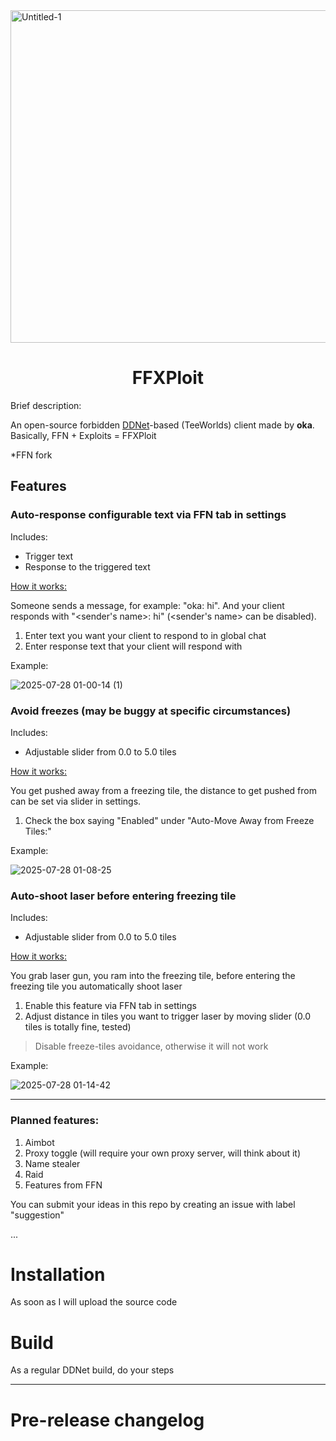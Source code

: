 
<img width="1500" height="532" alt="Untitled-1" src="https://github.com/user-attachments/assets/c22069fc-7ae5-40f6-93e5-fc6c35ede26e" />

<div align="center">
  <h1 color=red>FFXPloit</h1>
</div>

Brief description:

An open-source forbidden <a href='https://ddnet.org/'>DDNet</a>-based (TeeWorlds) client made by **oka**. Basically, FFN + Exploits = FFXPloit

*FFN fork

<div align="left">
  <h2>Features</h2>
</div>

<h3>Auto-response configurable text via FFN tab in settings</h3>

Includes:

* Trigger text
* Response to the triggered text

<ins>How it works:</ins>

Someone sends a message, for example: "oka: hi". And your client responds with "<sender's name>: hi" (<sender's name> can be disabled).

1. Enter text you want your client to respond to in global chat
2. Enter response text that your client will respond with

Example:

![2025-07-28 01-00-14 (1)](https://github.com/user-attachments/assets/804efaf4-053e-4095-ad25-d13ae150be93)


<h3>Avoid freezes (may be buggy at specific circumstances)</h3>

Includes:

* Adjustable slider from 0.0 to 5.0 tiles
  
<ins>How it works:</ins>

You get pushed away from a freezing tile, the distance to get pushed from can be set via slider in settings.

1. Check the box saying "Enabled" under "Auto-Move Away from Freeze Tiles:"

Example:

![2025-07-28 01-08-25](https://github.com/user-attachments/assets/05c03545-0c9b-426a-bc92-10c1021aecfa)


<h3>Auto-shoot laser before entering freezing tile</h3>

Includes:

* Adjustable slider from 0.0 to 5.0 tiles

<ins>How it works:</ins>

You grab laser gun, you ram into the freezing tile, before entering the freezing tile you automatically shoot laser

1. Enable this feature via FFN tab in settings
2. Adjust distance in tiles you want to trigger laser by moving slider (0.0 tiles is totally fine, tested)

> Disable freeze-tiles avoidance, otherwise it will not work

Example:

![2025-07-28 01-14-42](https://github.com/user-attachments/assets/63467c2b-9c16-45c1-b98e-6d013add7e7a)

---

<h3>Planned features:</h3>

1. Aimbot
2. Proxy toggle (will require your own proxy server, will think about it)
3. Name stealer
4. Raid
5. Features from FFN

You can submit your ideas in this repo by creating an issue with label "suggestion"

...

<h1>Installation</h1>

As soon as I will upload the source code

<h1>Build</h1>

As a regular DDNet build, do your steps

---

<h1>Pre-release changelog</h1>

